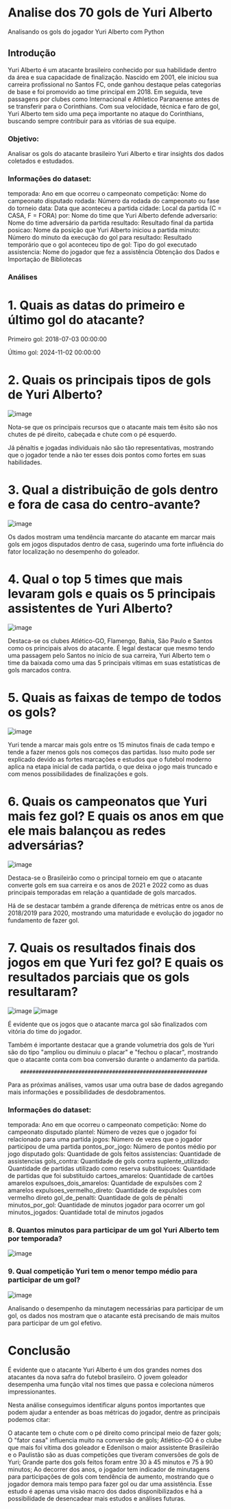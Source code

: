 # Analise dos 70 gols de Yuri Alberto
Analisando os gols do jogador Yuri Alberto com Python

## Introdução
Yuri Alberto é um atacante brasileiro conhecido por sua habilidade dentro da área e sua capacidade de finalização. Nascido em 2001, ele iniciou sua carreira profissional no Santos FC, onde ganhou destaque pelas categorias de base e foi promovido ao time principal em 2018. Em seguida, teve passagens por clubes como Internacional e Athletico Paranaense antes de se transferir para o Corinthians. Com sua velocidade, técnica e faro de gol, Yuri Alberto tem sido uma peça importante no ataque do Corinthians, buscando sempre contribuir para as vitórias de sua equipe.

### Objetivo:

Analisar os gols do atacante brasileiro Yuri Alberto e tirar insights dos dados coletados e estudados.

### Informações do dataset:
temporada: Ano em que ocorreu o campeonato
competição: Nome do campeonato disputado
rodada: Número da rodada do campeonato ou fase do torneio
data: Data que aconteceu a partida
cidade: Local da partida (C = CASA, F = FORA)
por: Nome do time que Yuri Alberto defende
adversario: Nome do time adversário da partida
resultado: Resultado final da partida
posicao: Nome da posição que Yuri Alberto iniciou a partida
minuto: Número do minuto da execução do gol
para resultado: Resultado temporário que o gol aconteceu
tipo de gol: Tipo do gol executado
assistencia: Nome do jogador que fez a assistência
Obtenção dos Dados e Importação de Bibliotecas

### Análises
# 1. Quais as datas do primeiro e último gol do atacante?
Primeiro gol: 2018-07-03 00:00:00

Último gol: 2024-11-02 00:00:00

# 2. Quais os principais tipos de gols de Yuri Alberto?
![image](https://github.com/luanrossini/estudo_gols_yuri_alberto/assets/119509335/79c399e6-442c-4a44-8e05-e66427b15003)

Nota-se que os principais recursos que o atacante mais tem êsito são nos chutes de pé direito, cabeçada e chute com o pé esquerdo.

Já pênaltis e jogadas individuais não são tão representativas, mostrando que o jogador tende a não ter esses dois pontos como fortes em suas habilidades.

# 3. Qual a distribuição de gols dentro e fora de casa do centro-avante?
![image](https://github.com/luanrossini/estudo_gols_yuri_alberto/assets/119509335/452e8df6-7222-4bb0-a57c-eb9487299db3)

Os dados mostram uma tendência marcante do atacante em marcar mais gols em jogos disputados dentro de casa, sugerindo uma forte influência do fator localização no desempenho do goleador.

# 4. Qual o top 5 times que mais levaram gols e quais os 5 principais assistentes de Yuri Alberto?
![image](https://github.com/luanrossini/estudo_gols_yuri_alberto/assets/119509335/cd8847a2-4e39-4710-b16a-018fca347cc5)

Destaca-se os clubes Atlético-GO, Flamengo, Bahia, São Paulo e Santos como os principais alvos do atacante. É legal destacar que mesmo tendo uma passagem pelo Santos no início de sua carreira, Yuri Alberto tem o time da baixada como uma das 5 principais vítimas em suas estatísticas de gols marcados contra.

# 5. Quais as faixas de tempo de todos os gols?
![image](https://github.com/luanrossini/estudo_gols_yuri_alberto/assets/119509335/0d9d87e2-21ca-4426-8fa5-a2b853791e85)

Yuri tende a marcar mais gols entre os 15 minutos finais de cada tempo e tende a fazer menos gols nos começos das partidas. Isso muito pode ser explicado devido as fortes marcações e estudos que o futebol moderno aplica na etapa inicial de cada partida, o que deixa o jogo mais truncado e com menos possibilidades de finalizações e gols.

# 6. Quais os campeonatos que Yuri mais fez gol? E quais os anos em que ele mais balançou as redes adversárias?
![image](https://github.com/luanrossini/estudo_gols_yuri_alberto/assets/119509335/104e8c13-3eed-4a4c-81d1-b5dfaa4cef90)

Destaca-se o Brasileirão como o principal torneio em que o atacante converte gols em sua carreira e os anos de 2021 e 2022 como as duas principais temporadas em relação a quantidade de gols marcados.

Há de se destacar também a grande diferença de métricas entre os anos de 2018/2019 para 2020, mostrando uma maturidade e evolução do jogador no fundamento de fazer gol.

# 7. Quais os resultados finais dos jogos em que Yuri fez gol? E quais os resultados parciais que os gols resultaram?
![image](https://github.com/luanrossini/estudo_gols_yuri_alberto/assets/119509335/8170099e-7ab6-4561-825f-bbeb59b3ea87)
![image](https://github.com/luanrossini/estudo_gols_yuri_alberto/assets/119509335/5d03acd1-b4c8-4176-8b51-6c88b308a8ef)

É evidente que os jogos que o atacante marca gol são finalizados com vitória do time do jogador.

Também é importante destacar que a grande volumetria dos gols de Yuri são do tipo "ampliou ou diminuiu o placar" e "fechou o placar", mostrando que o atacante conta com boa conversão durante o andamento da partida.

        #############################################################

Para as próximas análises, vamos usar uma outra base de dados agregando mais informações e possibilidades de desdobramentos.

### Informações do dataset:
temporada: Ano em que ocorreu o campeonato
competição: Nome do campeonato disputado
plantel: Número de vezes que o jogador foi relacionado para uma partida
jogos: Número de vezes que o jogador participou de uma partida
pontos_por_jogo: Número de pontos médio por jogo disputado
gols: Quantidade de gols feitos
assistencias: Quantidade de assistencias
gols_contra: Quantidade de gols contra
suplente_utilizado: Quantidade de partidas utilizado como reserva
substituicoes: Quantidade de partidas que foi substituido
cartoes_amarelos: Quantidade de cartões amarelos
expulsoes_dois_amarelos: Quantidade de expulsões com 2 amarelos
expulsoes_vermelho_direto: Quantidade de expulsões com vermelho direto
gol_de_penalti: Quantidade de gols de pênalti
minutos_por_gol: Quantidade de minutos jogador para ocorrer um gol
minutos_jogados: Quantidade total de minutos jogados

### 8. Quantos minutos para participar de um gol Yuri Alberto tem por temporada?
![image](https://github.com/luanrossini/estudo_gols_yuri_alberto/assets/119509335/82990617-d392-4acb-9d40-1fb085ae7b38)

### 9. Qual competição Yuri tem o menor tempo médio para participar de um gol?
![image](https://github.com/luanrossini/estudo_gols_yuri_alberto/assets/119509335/21671c2b-831c-42f8-89d4-09718cb15acb)

Analisando o desempenho da minutagem necessárias para participar de um gol, os dados nos mostram que o atacante está precisando de mais muitos para participar de um gol efetivo.

# Conclusão
É evidente que o atacante Yuri Alberto é um dos grandes nomes dos atacantes da nova safra do futebol brasileiro. O jovem goleador desempenha uma função vital nos times que passa e coleciona números impressionantes.

Nesta análise conseguimos identificar alguns pontos importantes que podem ajudar a entender as boas métricas do jogador, dentre as principais podemos citar:

O atacante tem o chute com o pé direito como principal meio de fazer gols;
O "fator casa" influencia muito na conversão de gols;
Atlético-GO é o clube que mais foi vítima dos goleador e Edenilson o maior assistente
Brasileirão e o Paulistão são as duas competições que tiveram conversões de gols de Yuri;
Grande parte dos gols feitos foram entre 30 à 45 minutos e 75 à 90 minutos;
Ao decorrer dos anos, o jogador tem indicador de minutagens para participações de gols com tendência de aumento, mostrando que o jogador demora mais tempo para fazer gol ou dar uma assistência.
Esse estudo é apenas uma visão macro dos dados disponibilizados e há a possibilidade de desencadear mais estudos e análises futuras.
